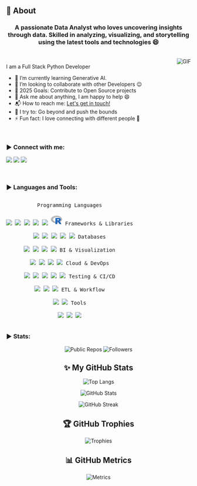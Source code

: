 ## 🧐 About

<h3 align="center">A passionate Data Analyst who loves uncovering insights through data. Skilled in analyzing, visualizing, and storytelling using the latest tools and technologies 😄
</h3>

<br>

<img align="right" margin-top="20px" height="270px" alt="GIF" src="https://cdn.dribbble.com/users/1059583/screenshots/4171367/coding-freak.gif" />

I am a Full Stack Python Developer
- 🌱 I’m currently learning Generative AI.
- 👯 I’m looking to collaborate with other Developers :wink:
- 🥅 2025 Goals: Contribute to Open Source projects
- 💬 Ask me about anything, I am happy to help :smile:
- 📬 How to reach me: [Let's get in touch!](https://www.linkedin.com/in/khanfaisal79960)
- 🧗 I try to: Go beyond and push the bounds
- ⚡ Fun fact: I love connecting with different people :raised_hands:

</br>

<h3 align="left">▶ Connect with me:</h3>
  <p>
    <a href="https://www.linkedin.com/in/khanfaisal79960" target="_blank"><img src="https://img.shields.io/badge/-Linkedin-222222?style=flat-square&logo=Linkedin&logoColor=white&link=https://www.linkedin.com/in/khanfaisal79960/)](https://www.linkedin.com/in/khanfaisal79960/"></a>
  <a href="https://www.medium.com/@khanfaisal79960" target="_blank"><img src="https://img.shields.io/badge/-Medium-222222?style=flat-square&logo=HackerRank&logoColor=white&link=https://www.medium.com/@khanfaisal79960)](https://www.medium.com/khanfaisal79960"></a>
    <a href="https://www.instagram.com/mr._perfect_1004" target="_blank"><img src="https://img.shields.io/badge/Instagram-222222?&style=flat-square&logo=instagram&logoColor=white&link=https://www.instagram.com/mr._perfect_1004_)](https://www.instagram.com/mr._perfect_1004/"></a>
  </p>
</br>

<h3 align="left">▶ Languages and Tools:</h3>
<p style="display: inline-block;" align="center">

  <kbd>
    <kbd>Programming Languages</kbd>
    <br><br>
    <img width="30px" src="https://cdn.jsdelivr.net/gh/devicons/devicon/icons/python/python-original.svg" />
    <img width="30px" src="https://cdn.jsdelivr.net/gh/devicons/devicon/icons/sqlite/sqlite-original.svg" />
    <img width="30px" src="https://blog.kakaocdn.net/dn/bFqjo9/btrRY5uXsiv/XN32kTRpDNopQ3pKzj7ugk/img.png" />
    <img width="30px" src="https://cdn.jsdelivr.net/gh/devicons/devicon/icons/javascript/javascript-original.svg" />
    <img width="30px" src="https://cdn.jsdelivr.net/gh/devicons/devicon/icons/html5/html5-original.svg" />
    <img width="30px" src="https://raw.githubusercontent.com/devicons/devicon/master/icons/r/r-original.svg" />
  </kbd>

  <kbd>
    <kbd>Frameworks & Libraries</kbd>
    <br><br>
    <img width="30px" src="https://www.seekpng.com/png/detail/875-8753366_flask-framework-logo-svg.png" />
    <img width="30px" src="https://cdn.jsdelivr.net/gh/devicons/devicon/icons/fastapi/fastapi-original.svg" />
    <img width="30px" src="https://e7.pngegg.com/pngimages/10/113/png-clipart-django-web-development-web-framework-python-software-framework-django-text-trademark-thumbnail.png" />
    <img width="30px" src="https://cdn.jsdelivr.net/gh/devicons/devicon/icons/numpy/numpy-original.svg" />
    <img width="30px" src="https://cdn.jsdelivr.net/gh/devicons/devicon/icons/pandas/pandas-original.svg" />
  </kbd>

  <kbd>
    <kbd>Databases</kbd>
    <br><br>
    <img width="30px" src="https://cdn.jsdelivr.net/gh/devicons/devicon/icons/mysql/mysql-original.svg" />
    <img width="30px" src="https://cdn.jsdelivr.net/gh/devicons/devicon/icons/postgresql/postgresql-original.svg" />
    <img width="30px" src="https://cdn.jsdelivr.net/gh/devicons/devicon/icons/mongodb/mongodb-original.svg" />
    <img width="30px" src="https://cdn.jsdelivr.net/gh/devicons/devicon/icons/sqlite/sqlite-original.svg" />
  </kbd>

  <kbd>
    <kbd>BI & Visualization</kbd>
    <br><br>
    <img src="https://img.icons8.com/color/48/000000/power-bi.png" width="30px"/>
    <img src="https://cdn.worldvectorlogo.com/logos/tableau-software.svg" width="30px"/>
    <img src="https://static.wikia.nocookie.net/logopedia/images/3/35/Looker_Studio_icon.svg/revision/latest/scale-to-width-down/250?cb=20241011212938" width="30px" />
    <img src="https://img.icons8.com/color/48/microsoft-excel-2019--v1.png" width="30px"/>
  </kbd>

  <kbd>
    <kbd>Cloud & DevOps</kbd>
    <br><br>
    <img src="https://logos-world.net/wp-content/uploads/2021/08/Amazon-Web-Services-AWS-Emblem.png" width="30px"/>
    <img src="https://cdn.jsdelivr.net/gh/devicons/devicon/icons/azure/azure-original.svg" width="30px"/>
    <img src="https://cdn.jsdelivr.net/gh/devicons/devicon/icons/docker/docker-original.svg" width="30px"/>
    <img src="https://cdn.jsdelivr.net/gh/devicons/devicon/icons/git/git-original.svg" width="30px"/>
    <img src="https://cdn.pixabay.com/photo/2022/01/30/13/33/github-6980894_960_720.png" width="30px"/>
  </kbd>

  <kbd>
    <kbd>Testing & CI/CD</kbd>
    <br><br>
    <img src="https://datoux.gallerycdn.vsassets.io/extensions/datoux/vscode-pytest-intellisence/0.0.1/1623003313690/Microsoft.VisualStudio.Services.Icons.Default" width="30px"/>
    <img src="https://logos-world.net/wp-content/uploads/2023/12/Jenkins-Symbol.png" width="50px"/>
    <img src="https://cdn.pixabay.com/photo/2022/01/30/13/33/github-6980894_960_720.png" width="30px"/>
  </kbd>

  <kbd>
    <kbd>ETL & Workflow</kbd>
    <br><br>
    <img src="https://encrypted-tbn0.gstatic.com/images?q=tbn:ANd9GcTFzCIuPsPokbP-V0RFFgCRJqcve5gpjJmTtg&s" width="30px"/>
    <img src="https://www.vectorlogo.zone/logos/getpostman/getpostman-icon.svg" width="30px"/>
  </kbd>

  <kbd>
    <kbd>Tools</kbd>
    <br><br>
    <img src="https://cdn.jsdelivr.net/gh/devicons/devicon/icons/vscode/vscode-original.svg" width="30px"/>
    <img src="https://images.icon-icons.com/2429/PNG/512/jira_logo_icon_147274.png" width="30px"/>
    <img src="https://upload.wikimedia.org/wikipedia/commons/thumb/d/d0/Google_Colaboratory_SVG_Logo.svg/1280px-Google_Colaboratory_SVG_Logo.svg.png" width="50px"/>
  </kbd>
</p>


<h3 align="left">▶ Stats:</h3>

<!-- Shields.io badges -->
<p align="center">
  <img src="https://img.shields.io/badge/dynamic/json?color=blue&label=Public%20Repos&query=%24.public_repos&style=for-the-badge&url=https://api.github.com/users/khanfaisal79960" alt="Public Repos">
  <img src="https://img.shields.io/github/followers/khanfaisal79960?label=Followers&style=for-the-badge" alt="Followers">
</p>

<h2 align="center">✨ My GitHub Stats</h2>

<!-- Top languages -->
<p align="center">
  <img src="https://github-readme-stats.vercel.app/api/top-langs/?username=khanfaisal79960&layout=compact&theme=github_dark&langs_count=10&exclude_repo=kasweb" alt="Top Langs">
</p>

<!-- GitHub stats -->
<p align="center">
  <img src="https://github-readme-stats.vercel.app/api?username=khanfaisal79960&count_private=true&show_icons=true&theme=github_dark" alt="GitHub Stats">
</p>

<!-- GitHub streak -->
<p align="center">
  <img src="https://github-readme-streak-stats.herokuapp.com?user=khanfaisal79960&theme=holi-theme" alt="GitHub Streak">
</p>

<!-- GitHub Profile Trophy -->
<h2 align="center">🏆 GitHub Trophies</h2>
<p align="center">
  <img src="https://github-profile-trophy.vercel.app/?username=khanfaisal79960&theme=gruvbox&margin-w=15&margin-h=15" alt="Trophies">
</p>

<!-- GitHub Metrics -->
<h2 align="center">📊 GitHub Metrics</h2>
<p align="center">
  <img src="https://github.com/khanfaisal79960/github-metrics/blob/main/github-metrics.svg" alt="Metrics">
</p>

